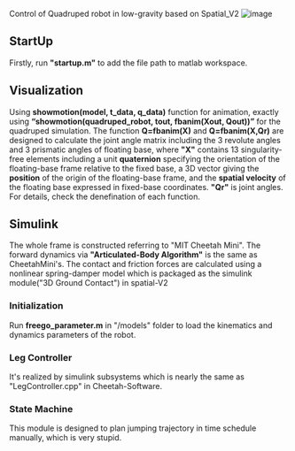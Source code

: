 Control of Quadruped robot in low-gravity based on Spatial_V2
![image](https://github.com/crown133/Spatial-V2-for-Quadrupeds/assets/25100526/94a88317-7790-4491-921e-5ebceff11f50)
## StartUp ##
Firstly, run **"startup.m"** to add the file path to matlab workspace.
## Visualization ##
Using **showmotion(model, t_data, q_data)** function for animation, exactly using **“showmotion(quadruped_robot, tout, fbanim(Xout, Qout))”** for the quadruped simulation. The function **Q=fbanim(X)** and **Q=fbanim(X,Qr)** are designed to calculate the joint angle matrix including the 3 revolute angles and 3 prismatic angles of floating base, where **"X"** contains 13 singularity-free elements including a unit **quaternion** specifying the orientation of the floating-base frame relative to the fixed base, a 3D vector giving the **position** of the origin of the floating-base frame, and the **spatial velocity** of the floating base expressed in fixed-base coordinates. **"Qr"** is joint angles. For details, check the denefination of each function.

## Simulink ##
The whole frame is constructed referring to "MIT Cheetah Mini". The forward dynamics via **"Articulated-Body Algorithm"** is the same as CheetahMini's. The contact and friction forces are calculated using a nonlinear spring-damper model which is packaged as the simulink module("3D Ground Contact") in spatial-V2

### Initialization ###
Run **freego_parameter.m** in "/models" folder to load the kinematics and dynamics parameters of the robot.

### Leg Controller ###
It's realized by simulink subsystems which is nearly the same as "LegController.cpp" in Cheetah-Software.

### State Machine ###
This module is designed to plan jumping trajectory in time schedule manually, which is very stupid.

